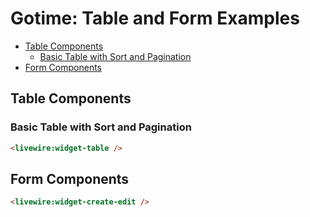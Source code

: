 # Gotime: Table and Form Examples

- [Table Components](#table-components)
    - [Basic Table with Sort and Pagination](#basic-table-with-sort-and-pagination)
- [Form Components](#form-components)

## Table Components

### Basic Table with Sort and Pagination

```html +parse
<livewire:widget-table />
```

## Form Components

```html +parse
<livewire:widget-create-edit />
```